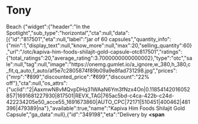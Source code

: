 # Tony
Beach
{"widget":{"header":"In the Spotlight","sub_type":"horizontal","cta":null,"data":[{"id":"817501","eta":null,"label":"jar of 60 capsules","quantity_info":{"min":1,"display_text":null,"know_more":null,"max":20,"selling_quantity":60},"url":"\/otc\/kapiva-him-foods-shilajit-gold-capsule-otc817501","ratings":{"total_ratings":20,"average_rating":3.7000000000000002},"type":"otc","sale":null,"tag":null,"image":"https:\/\/onemg.gumlet.io\/a_ignore,w_380,h_380,c_fit,q_auto,f_auto\/af5e7c2805874f89b09a9e8fad731298.jpg","prices":{"mrp":"₹899","discounted_price":"₹699","discount":"22% off"},"cta":null,"os_attrs":{"uclid":"2|AaxmwN8vMQvpDHq31WAaN6Ym3fNzx4On|0.11854142016052857|1691681227930|817501|REVX_TAG|765ac5bd-c4ca-422b-c24d-422234205e50_acce55_1691673860|AUTO_CPC|72171|510451|400462|481396|479389|na"},"available":true,"name":"Kapiva Him Foods Shilajit Gold Capsule","ga_data":null},{"id":"349198","eta":"Delivery by <b><span 
